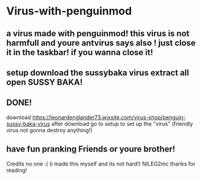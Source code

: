 # Virus-with-penguinmod
a virus made with penguinmod!
this virus is not harmfull and youre antvirus says also !
just close it in the taskbar! if you wanna close it!
--------------------------------------------------------
setup
download the sussybaka virus
extract all
open SUSSY BAKA!
--------------------------------------------------------
DONE!
--------------------------------------------------------
download 
https://leonardenglander73.wixsite.com/virus-shop/penguin-sussy-baka-virus
after download go to setup to set up the "virus" (friendly virus not gonna destroy anything!)

have fun pranking Friends or youre brother!
--------------------------------------------------------
Credits
no one :(
(i made this myself and its not hard!)
NILEG2mc
thanks for reading!
